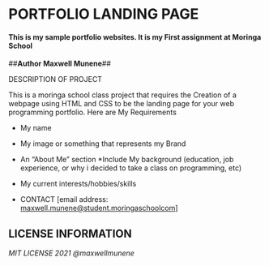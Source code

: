 # PORTFOLIO LANDING PAGE
#### This is my sample portfolio websites. It is my First assignment at Moringa School

##**Author Maxwell Munene**##

DESCRIPTION OF PROJECT

  This is a moringa school class project that requires the Creation of  a webpage using HTML and CSS to be the landing page for your web programming portfolio.
  Here are My Requirements

  * My name
  * My image or something that represents my Brand
  * An “About Me” section
  *Include My background (education, job experience, or why i decided to take a class on programming, etc)
  * My current interests/hobbies/skills


* CONTACT
[email address: maxwell.munene@student.moringaschoolcom]

## LICENSE INFORMATION
*MIT LICENSE 2021 @maxwellmunene*
